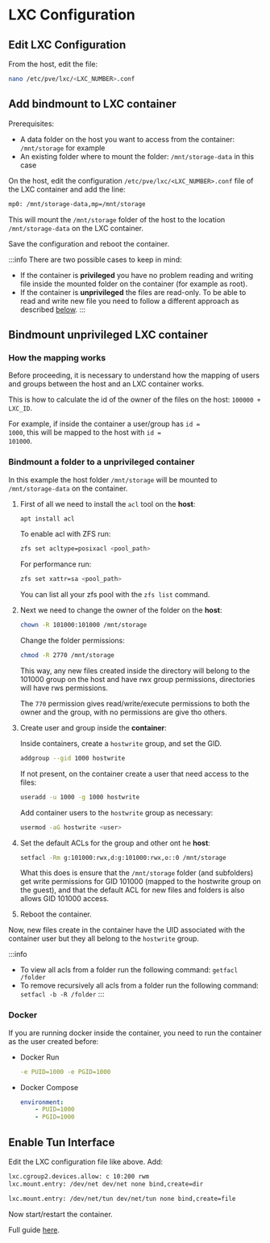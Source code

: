 # LXC Configuration

## Edit LXC Configuration
From the host, edit the file:
```bash
nano /etc/pve/lxc/<LXC_NUMBER>.conf
```

## Add bindmount to LXC container
Prerequisites:
- A data folder on the host you want to access from the container: <code>/mnt/storage</code> for example
- An existing folder where to mount the folder: <code>/mnt/storage-data</code> in this case

On the host, edit the configuration <code>/etc/pve/lxc/<LXC_NUMBER>.conf</code> file of the LXC container and add the line:
```txt
mp0: /mnt/storage-data,mp=/mnt/storage
```

This will mount the <code>/mnt/storage</code> folder of the host to the location <code>/mnt/storage-data</code> on the LXC container.

Save the configuration and reboot the container.

:::info
There are two possible cases to keep in mind:
- If the container is **privileged** you have no problem reading and writing file inside the mounted folder on the container (for example as root).
- If the container is **unprivileged** the files are read-only. To be able to read and write new file you need to follow a different approach as described [below](#bindmount-unprivileged-lxc-container).
:::

## Bindmount unprivileged LXC container

### How the mapping works
Before proceeding, it is necessary to understand how the mapping of users and groups between the host and an LXC container works.

This is how to calculate the id of the owner of the files on the host: <code>100000 + LXC_ID</code>.

For example, if inside the container a user/group has <code>id = 1000</code>, this will be mapped to the host with <code>id = 101000</code>.

### Bindmount a folder to a unprivileged container
In this example the host folder <code>/mnt/storage</code> will be mounted to <code>/mnt/storage-data</code> on the container.

1. First of all we need to install the <code>acl</code> tool on the **host**:

    ```bash
    apt install acl
    ``` 

    To enable acl with ZFS run:
    ```bash
    zfs set acltype=posixacl <pool_path>
    ``` 

    For performance run:
    ```bash
    zfs set xattr=sa <pool_path>
    ```

    You can list all your zfs pool with the <code>zfs list</code> command.

2. Next we need to change the owner of the folder on the **host**:

    ```bash
    chown -R 101000:101000 /mnt/storage
    ```

    Change the folder permissions:
    ```bash
    chmod -R 2770 /mnt/storage
    ```

    This way, any new files created inside the directory will belong to the 101000 group on the host and have rwx group permissions, directories will have rws permissions.

    The <code>770</code> permission gives read/write/execute permissions to both the owner and the group, with no permissions are give tho others.

3. Create user and group inside the **container**:

    Inside containers, create a <code>hostwrite</code> group, and set the GID.
    ```bash
    addgroup --gid 1000 hostwrite
    ```

    If not present, on the container create a user that need access to the files:
    ```bash
    useradd -u 1000 -g 1000 hostwrite
    ```

    Add container users to the <code>hostwrite</code> group as necessary:
    ```bash
    usermod -aG hostwrite <user>
    ```

4. Set the default ACLs for the group and other ont he **host**:

    ```bash
    setfacl -Rm g:101000:rwx,d:g:101000:rwx,o::0 /mnt/storage
    ```

    What this does is ensure that the <code>/mnt/storage</code> folder (and subfolders) get write permissions for GID 101000 (mapped to the hostwrite group on the guest), and that the default ACL for new files and folders is also allows GID 101000 access.

5. Reboot the container.

Now, new files create in the container have the UID associated with the container user but they all belong to the <code>hostwrite</code> group.

:::info
- To view all acls from a folder run the following command: <code>getfacl /folder</code>
- To remove recursively all acls from a folder run the following command: <code>setfacl -b -R /folder</code>
:::

### Docker
If you are running docker inside the container, you need to run the container as the user created before:

- Docker Run
    ```yml
    -e PUID=1000 -e PGID=1000
    ```
- Docker Compose
    ```yml
    environment:
        - PUID=1000
        - PGID=1000
    ```

## Enable Tun Interface
Edit the LXC configuration file like above.
Add:
<Badge type="tip" text="privileged container" />

```txt
lxc.cgroup2.devices.allow: c 10:200 rwm
lxc.mount.entry: /dev/net dev/net none bind,create=dir
```

<Badge type="tip" text="unprivileged container" />

```txt
lxc.mount.entry: /dev/net/tun dev/net/tun none bind,create=file
```

Now start/restart the container.


Full guide <a href="https://pve.proxmox.com/wiki/OpenVPN_in_LXC" target="_blank" rel="noreferrer">here</a>.